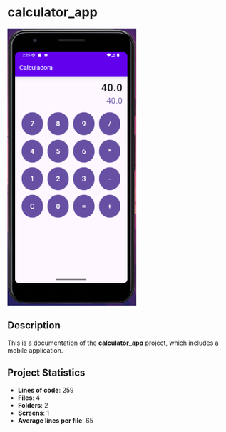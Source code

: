 # calculator_app

![Home Screen](https://raw.githubusercontent.com/gheysiell/images/main/calculator_app_screen.png)

## Description

This is a documentation of the **calculator_app** project, which includes a mobile application.

## Project Statistics

- **Lines of code**: 259
- **Files**: 4
- **Folders**: 2
- **Screens**: 1
- **Average lines per file**: 65
